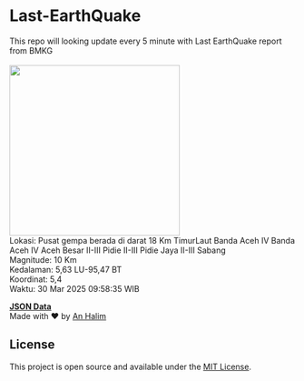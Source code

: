 # Last-EarthQuake
This repo will looking update every 5 minute with Last EarthQuake report from BMKG
<br>
<br>
<img src="undefined" width="300"/>
<br>
Lokasi: Pusat gempa berada di darat 18 Km TimurLaut Banda Aceh  IV Banda Aceh  IV Aceh Besar II-III Pidie II-III Pidie Jaya II-III Sabang <br>
Magnitude: 10 Km <br>
Kedalaman: 5,63 LU-95,47 BT <br>
Koordinat: 5,4 <br>
Waktu: 30 Mar 2025 09:58:35 WIB <br>

<a href="./data/data.json">**JSON Data**</a>
<br>
Made with ❤️ by <a href="https://github.com/an-halim">An Halim</a>
## License

This project is open source and available under the [MIT License](LICENSE).
